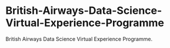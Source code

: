 # British-Airways-Data-Science-Virtual-Experience-Programme
British Airways Data Science Virtual Experience Programme. 
